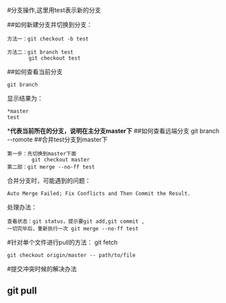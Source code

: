 #分支操作,这里用test表示新的分支

##如何新建分支并切换到分支：	

	方法一：git checkout -b test

	方法二：git branch test
		   git checkout test

##如何查看当前分支

	git branch

显示结果为：

	*master
	test

***代表当前所在的分支，说明在主分支master下**
##如何查看远端分支
	git branch --romote
##合并test分支到master下

	第一步：先切换到master下面
			git checkout master
	第二部：git merge --no-ff test

合并分支时，可能遇到的问题：

	Auto Merge Failed; Fix Conflicts and Then Commit the Result.

处理办法：

	查看状态：git status，提示要git add,git commit ,
	一切完毕后，重新执行一次 git merge --no-ff test

#针对单个文件进行pull的方法：
	git fetch
	
	git checkout origin/master -- path/to/file
#提交冲突时候的解决办法
## git pull